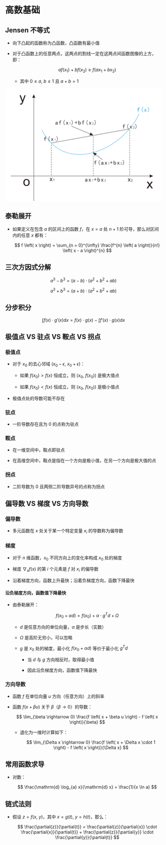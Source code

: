 # 高数基础

## $\mathrm{Jensen}$ 不等式

- 向下凸起的函数称为凸函数，凸函数有最小值

- 对于凸函数上的任意两点，这两点的割线一定在这两点间函数图像的上方，即：

  $$
  a f \left( x_{1} \right) + b f \left( x_{2} \right) \geq f \left( a x_{1} + b x_{2} \right)
  $$

  - 其中 $0 \leq a, \ b \leq 1$ 且 $a + b = 1$

<center>
<img src="images/convex.png"/>
</center>

## 泰勒展开

- 如果定义在包含 $a$ 的区间上的函数 $f$，在 $x = a$ 处 $n + 1$ 阶可导，那么对区间内的任意 $x$ 都有：

  $$
  f \left( x \right) = \sum_{n = 0}^{\infty} \frac{f^{n} \left( a \right)}{n!} \left( x - a \right)^{n}
  $$

## 三次方因式分解

$$
a^{3} - b^{3} = \left( a - b \right) \cdot \left( a^{2} + b^{2} + ab \right)
$$

$$
a^{3} + b^{3} = \left( a + b \right) \cdot \left( a^{2} + b^{2} + ab \right)
$$

## 分步积分

$$
\int f \left( x \right) \cdot g' \left( x \right) \mathrm{d} x = f \left( x \right) \cdot g \left( x \right) - \int f' \left( x \right) \cdot g \left( x \right) \mathrm{d} x
$$

## 极值点 $\mathrm{VS}$ 驻点 $\mathrm{VS}$ 鞍点 $\mathrm{VS}$ 拐点

### 极值点

- 对于 $x_{0}$ 的去心邻域 $\left( x_{0} - \epsilon, \ x_{0} + \epsilon \right)$：

  - 如果 $f \left( x_{0} \right) > f \left( x \right)$ 恒成立，则 $\left( x_{0}, \ f \left( x_{0} \right) \right)$ 是极大值点

  - 如果 $f \left( x_{0} \right) < f \left( x \right)$ 恒成立，则 $\left( x_{0}, \ f \left( x_{0} \right) \right)$ 是极小值点

- 极值点处的导数可能不存在

### 驻点

- 一阶导数存在且为 $0$ 的点称为驻点

### 鞍点

- 在一维空间中，鞍点即驻点

- 在高维空间中，鞍点是指在一个方向是极小值，在另一个方向是极大值的点

### 拐点

- 二阶导数为 $0$ 且两侧二阶导数异号的点称为拐点

## 偏导数 $\mathrm{VS}$ 梯度 $\mathrm{VS}$ 方向导数

### 偏导数

- 多元函数在 $x$ 处关于某一个特定变量 $x_{i}$ 的导数称为偏导数

### 梯度

- 对于 $n$ 维函数，$x_{0}$ 不同方向上的变化率构成 $x_{0}$ 处的梯度

- 梯度 $\nabla_{x} f \left( x \right)$ 的第 $i$ 个元素是 $f$ 对 $x_{i}$ 的偏导数

- 沿着梯度方向，函数上升最快；沿着负梯度方向，函数下降最快

#### 沿负梯度方向，函数值下降最快

- 由泰勒展开：

  $$
  f \left( x_{0} + \alpha d \right) = f \left( x_{0} \right) + \alpha \cdot g^{T} d + \Omega
  $$

  - $d$ 是任意方向的单位向量，$\alpha$ 是步长（实数）

  - $\Omega$ 是高阶无穷小，可以忽略

  - $g$ 是 $x_{0}$ 处的梯度，最小化 $f \left( x_{0} + \alpha d \right)$ 等价于最小化 $g^{T} d$

    - 当 $d$ 与 $g$ 方向相反时，取得最小值

    - 因此沿负梯度方向，函数值下降最快

### 方向导数

- 函数 $f$ 在单位向量 $u$ 方向（任意方向）上的斜率

- 函数 $f \left( x + \beta u \right)$ 关于 $\beta$（$\beta \rightarrow 0$）的导数：

  $$
  \lim_{\beta \rightarrow 0} \frac{f \left( x + \beta u \right) - f \left( x \right)}{\beta}
  $$

  - 退化为一维时计算如下：

    $$
    \lim_{\Delta x \rightarrow 0} \frac{f \left( x + \Delta x \cdot 1 \right) - f \left( x \right)}{\Delta x}
    $$

## 常用函数求导

- 对数：

  $$
  \frac{\mathrm{d} \log_{a} x}{\mathrm{d} x} = \frac{1}{x \ln a}
  $$

## 链式法则

- 假设 $z = f \left( x, \ y \right)$，其中 $x = g \left( t \right), \ y = h \left( t \right)$，那么：

  $$
  \frac{\partial{z}}{\partial{t}} = \frac{\partial{z}}{\partial{x}} \cdot \frac{\partial{x}}{\partial{t}} + \frac{\partial{z}}{\partial{y}} \cdot \frac{\partial{y}}{\partial{t}}
  $$